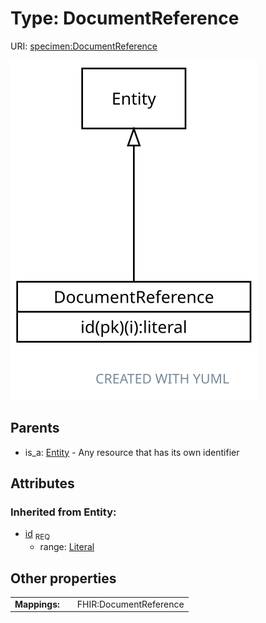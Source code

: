 
# Type: DocumentReference




URI: [specimen:DocumentReference](https://ccdh.org/specimen/DocumentReference)


![img](images/DocumentReference.svg)

## Parents

 *  is_a: [Entity](Entity.md) - Any resource that has its own identifier

## Attributes


### Inherited from Entity:

 * [id](id.md)  <sub>REQ</sub>
    * range: [Literal](types/Literal.md)

## Other properties

|  |  |  |
| --- | --- | --- |
| **Mappings:** | | FHIR:DocumentReference |

